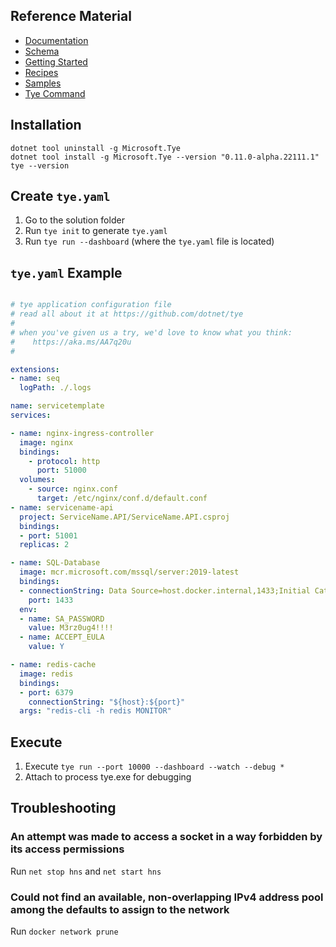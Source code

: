 ## Reference Material
- [Documentation](https://github.com/dotnet/tye/blob/main/docs/README.md)
- [Schema](https://github.com/dotnet/tye/blob/main/docs/reference/schema.md)
- [Getting Started](https://github.com/dotnet/tye/blob/main/docs/getting_started.md)
- [Recipes](https://github.com/dotnet/tye/tree/main/docs/recipes)
- [Samples](https://github.com/dotnet/tye/tree/main/samples)
- [Tye Command](https://github.com/dotnet/tye/blob/main/docs/reference/commandline/tye-run.md)

## Installation

```
dotnet tool uninstall -g Microsoft.Tye
dotnet tool install -g Microsoft.Tye --version "0.11.0-alpha.22111.1"
tye --version
```

## Create ```tye.yaml```

1. Go to the solution folder
2. Run ```tye init``` to generate ```tye.yaml```
3. Run ```tye run --dashboard``` (where the ```tye.yaml``` file is located)

## ```tye.yaml``` Example

```yaml

# tye application configuration file
# read all about it at https://github.com/dotnet/tye
#
# when you've given us a try, we'd love to know what you think:
#    https://aka.ms/AA7q20u
#

extensions:
- name: seq
  logPath: ./.logs

name: servicetemplate
services:

- name: nginx-ingress-controller
  image: nginx
  bindings:
    - protocol: http
      port: 51000
  volumes:
    - source: nginx.conf
      target: /etc/nginx/conf.d/default.conf
- name: servicename-api
  project: ServiceName.API/ServiceName.API.csproj
  bindings:
  - port: 51001
  replicas: 2

- name: SQL-Database
  image: mcr.microsoft.com/mssql/server:2019-latest
  bindings:
  - connectionString: Data Source=host.docker.internal,1433;Initial Catalog=ServiceDB;Persist Security Info=True;User ID=sa;Password=${env:SA_PASSWORD}
    port: 1433
  env:
  - name: SA_PASSWORD
    value: M3rz0ug4!!!!
  - name: ACCEPT_EULA
    value: Y

- name: redis-cache
  image: redis
  bindings:
  - port: 6379
    connectionString: "${host}:${port}"
  args: "redis-cli -h redis MONITOR"

```

## Execute

1. Execute ```tye run --port 10000 --dashboard --watch --debug *```
2. Attach to process tye.exe for debugging

## Troubleshooting

### An attempt was made to access a socket in a way forbidden by its access permissions
Run ```net stop hns``` and ```net start hns```

### Could not find an available, non-overlapping IPv4 address pool among the defaults to assign to the network
Run ```docker network prune```
